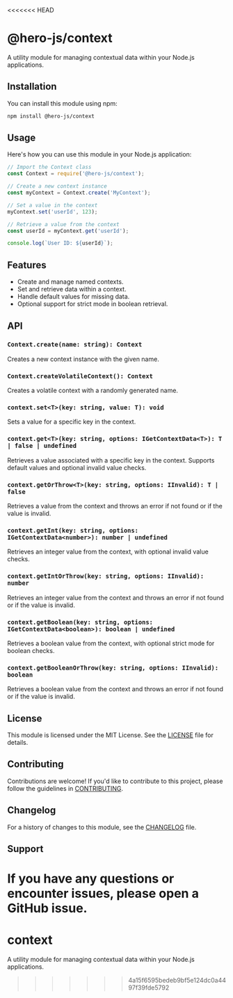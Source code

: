 <<<<<<< HEAD
# @hero-js/context

A utility module for managing contextual data within your Node.js applications.

## Installation

You can install this module using npm:

```bash
npm install @hero-js/context
```

## Usage

Here's how you can use this module in your Node.js application:

```javascript
// Import the Context class
const Context = require('@hero-js/context');

// Create a new context instance
const myContext = Context.create('MyContext');

// Set a value in the context
myContext.set('userId', 123);

// Retrieve a value from the context
const userId = myContext.get('userId');

console.log(`User ID: ${userId}`);
```

## Features

- Create and manage named contexts.
- Set and retrieve data within a context.
- Handle default values for missing data.
- Optional support for strict mode in boolean retrieval.

## API

### `Context.create(name: string): Context`

Creates a new context instance with the given name.

### `Context.createVolatileContext(): Context`

Creates a volatile context with a randomly generated name.

### `context.set<T>(key: string, value: T): void`

Sets a value for a specific key in the context.

### `context.get<T>(key: string, options: IGetContextData<T>): T | false | undefined`

Retrieves a value associated with a specific key in the context. Supports default values and optional invalid value checks.

### `context.getOrThrow<T>(key: string, options: IInvalid): T | false`

Retrieves a value from the context and throws an error if not found or if the value is invalid.

### `context.getInt(key: string, options: IGetContextData<number>): number | undefined`

Retrieves an integer value from the context, with optional invalid value checks.

### `context.getIntOrThrow(key: string, options: IInvalid): number`

Retrieves an integer value from the context and throws an error if not found or if the value is invalid.

### `context.getBoolean(key: string, options: IGetContextData<boolean>): boolean | undefined`

Retrieves a boolean value from the context, with optional strict mode for boolean checks.

### `context.getBooleanOrThrow(key: string, options: IInvalid): boolean`

Retrieves a boolean value from the context and throws an error if not found or if the value is invalid.

## License

This module is licensed under the MIT License. See the [LICENSE](https://github.com/hero-js/context/blob/main/LICENSE) file for details.

## Contributing

Contributions are welcome! If you'd like to contribute to this project, please follow the guidelines in [CONTRIBUTING](https://github.com/hero-js/hero/blob/main/CONTRIBUTING.md).

## Changelog

For a history of changes to this module, see the [CHANGELOG](https://github.com/hero-js/context/blob/main/CHANGELOG.md) file.

## Support

If you have any questions or encounter issues, please open a GitHub issue.
=======
# context
A utility module for managing contextual data within your Node.js applications.
>>>>>>> 4a15f6595bedeb9bf5e124dc0a4497f39fde5792
